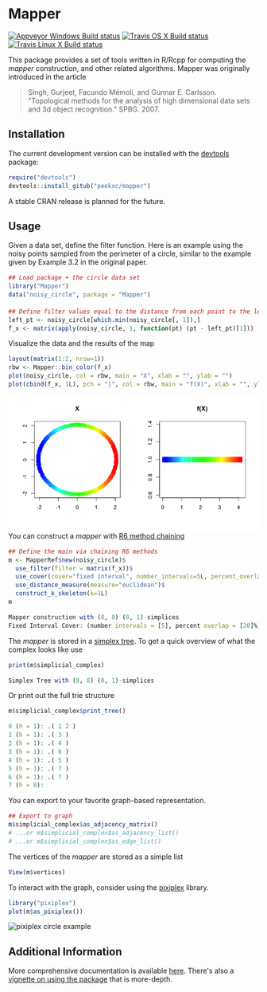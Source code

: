 
# Mapper 
[![Appveyor Windows Build status](https://img.shields.io/appveyor/ci/peekxc/Mapper/master.svg?logo=windows&logoColor=DDDDDD)](https://ci.appveyor.com/project/peekxc/mapper)
[![Travis OS X Build status](https://img.shields.io/travis/com/peekxc/Mapper/master.svg?logo=Apple&logoColor=DDDDDD&env=BADGE=osx&label=build)](https://travis-ci.com/peekxc/Mapper)
[![Travis Linux X Build status](https://img.shields.io/travis/com/peekxc/Mapper/master.svg?logo=linux&logoColor=DDDDDD&env=BADGE=linux&label=build&branch=master)](https://travis-ci.com/peekxc/Mapper)

This package provides a set of tools written in R/Rcpp for computing the _mapper_ construction, and other related algorithms. Mapper was originally introduced in the article 

> Singh, Gurjeet, Facundo Mémoli, and Gunnar E. Carlsson. "Topological methods for the analysis of high dimensional data sets and 3d object recognition." SPBG. 2007.

## Installation 

The current development version can be installed with the [devtools](https://github.com/r-lib/devtools) package: 
```R
require("devtools")
devtools::install_gitub("peekxc/mapper")
```

A stable CRAN release is planned for the future. 

## Usage

Given a data set, define the filter function. Here is an example using the noisy points sampled from the perimeter of a circle, similar to the example given by Example 3.2 in the original paper.   
```R
## Load package + the circle data set 
library("Mapper")
data("noisy_circle", package = "Mapper")

## Define filter values equal to the distance from each point to the left-most point in the circle 
left_pt <- noisy_circle[which.min(noisy_circle[, 1]),]
f_x <- matrix(apply(noisy_circle, 1, function(pt) (pt - left_pt)[1]))
```

Visualize the data and the results of the map
```R
layout(matrix(1:2, nrow=1))
rbw <- Mapper::bin_color(f_x)
plot(noisy_circle, col = rbw, main = "X", xlab = "", ylab = "")
plot(cbind(f_x, 1L), pch = "|", col = rbw, main = "f(X)", xlab = "", ylab = "")
```
![Noisy circle example](man/figures/noisy_circle_sideplot.png)
You can construct a _mapper_ with [R6 method chaining](https://adv-r.hadley.nz/r6.html#method-chaining)
```R
## Define the main via chaining R6 methods
m <- MapperRef$new(noisy_circle)$
  use_filter(filter = matrix(f_x))$
  use_cover(cover="fixed interval", number_intervals=5L, percent_overlap=20)$
  use_distance_measure(measure="euclidean")$
  construct_k_skeleton(k=1L)
m
```

```R
Mapper construction with (8, 8) (0, 1)-simplices
Fixed Interval Cover: (number intervals = [5], percent overlap = [20]%)
```

The _mapper_ is stored in a [simplex tree](https://hal.inria.fr/hal-00707901v1/document). To get a quick overview of what the complex looks like use
```R
print(m$simplicial_complex) 
```
```R
Simplex Tree with (8, 8) (0, 1)-simplices
```

Or print out the full trie structure
```R
m$simplicial_complex$print_tree() 
```
```R
0 (h = 1): .( 1 2 )
1 (h = 1): .( 3 )
2 (h = 1): .( 4 )
3 (h = 1): .( 6 )
4 (h = 1): .( 5 )
5 (h = 1): .( 7 )
6 (h = 1): .( 7 )
7 (h = 0): 
```

You can export to your favorite graph-based representation. 
```R
## Export to graph
m$simplicial_complex$as_adjacency_matrix()
# ...or m$simplicial_complex$as_adjacency_list()
# ...or m$simplicial_complex$as_edge_list()
```

The vertices of the _mapper_ are stored as a simple list 
```R
View(m$vertices)
```

To interact with the graph, consider using the [pixiplex](https://github.com/peekxc/pixiplex) library.
```R
library("pixiplex")
plot(m$as_pixiplex())
```

![pixiplex circle example](vignettes/pixiplex_prev.png)

## Additional Information 

More comprehensive documentation is available [here](https://peekxc.github.io/Mapper/).
There's also a [vignette on using the package](https://peekxc.github.io/Mapper/articles/Mapper.html) that is more-depth.

